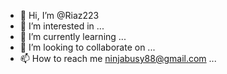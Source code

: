 - 👋 Hi, I’m @Riaz223
- 👀 I’m interested in ...
- 🌱 I’m currently learning ...
- 💞️ I’m looking to collaborate on ...
- 📫 How to reach me ninjabusy88@gmail.com ...

<!---
Riaz223/Riaz223 is a ✨ special ✨ repository because its `README.md` (this file) appears on your GitHub profile.
You can click the Preview link to take a look at your changes.
--->
